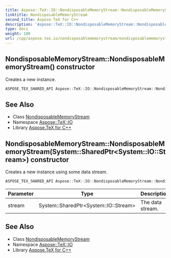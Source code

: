 ```yaml
---
title: Aspose::TeX::IO::NondisposableMemoryStream::NondisposableMemoryStream constructor
linktitle: NondisposableMemoryStream
second_title: Aspose.TeX for C++
description: 'Aspose::TeX::IO::NondisposableMemoryStream::NondisposableMemoryStream constructor. Creates a new instance in C++.'
type: docs
weight: 100
url: /cpp/aspose.tex.io/nondisposablememorystream/nondisposablememorystream/
---
```

## NondisposableMemoryStream::NondisposableMemoryStream() constructor


Creates a new instance.

```cpp
ASPOSE_TEX_SHARED_API Aspose::TeX::IO::NondisposableMemoryStream::NondisposableMemoryStream()
```

## See Also

* Class [NondisposableMemoryStream](../)
* Namespace [Aspose::TeX::IO](../../)
* Library [Aspose.TeX for C++](../../../)
## NondisposableMemoryStream::NondisposableMemoryStream(System::SharedPtr\<System::IO::Stream\>) constructor


Creates a new instance using some data stream.

```cpp
ASPOSE_TEX_SHARED_API Aspose::TeX::IO::NondisposableMemoryStream::NondisposableMemoryStream(System::SharedPtr<System::IO::Stream> stream)
```


| Parameter | Type | Description |
| --- | --- | --- |
| stream | System::SharedPtr\<System::IO::Stream\> | The data stream. |

## See Also

* Class [NondisposableMemoryStream](../)
* Namespace [Aspose::TeX::IO](../../)
* Library [Aspose.TeX for C++](../../../)
